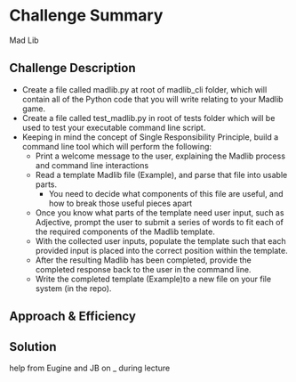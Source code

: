# Challenge Summary
Mad Lib 

## Challenge Description
- Create a file called madlib.py at root of madlib_cli folder, which will contain all of the Python code that you will write relating to your Madlib game.
- Create a file called test_madlib.py in root of tests folder which will be used to test your executable command line script.
- Keeping in mind the concept of Single Responsibility Principle, build a command line tool which will perform the following:
  - Print a welcome message to the user, explaining the Madlib process and command line interactions
  - Read a template Madlib file (Example), and parse that file into usable parts.
    - You need to decide what components of this file are useful, and how to break those useful pieces apart
  - Once you know what parts of the template need user input, such as Adjective, prompt the user to submit a series of words to fit each of the required components of the Madlib template.
  - With the collected user inputs, populate the template such that each provided input is placed into the correct position within the template.
  - After the resulting Madlib has been completed, provide the completed response back to the user in the command line.
  - Write the completed template (Example)to a new file on your file system (in the repo).

## Approach & Efficiency
<!-- What approach did you take? Why? What is the Big O space/time for this approach? -->

## Solution
<!-- Embedded whiteboard image -->

help from Eugine and JB on _ during lecture